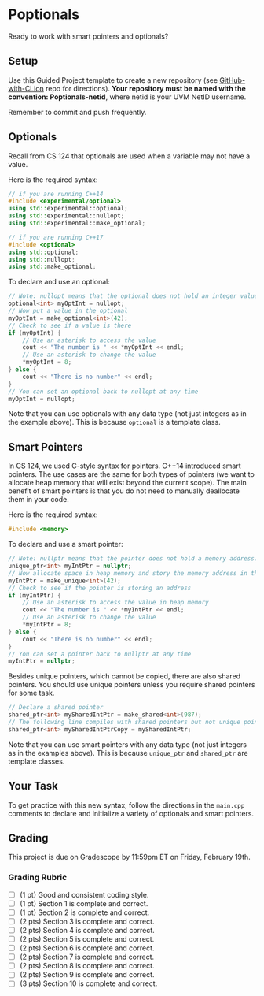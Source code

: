 # Poptionals

Ready to work with smart pointers and optionals?

## Setup
Use this Guided Project template to create a new repository (see [GitHub-with-CLion](https://github.com/uvmcs120s2021/GitHub-with-CLion) repo for directions).
**Your repository must be named with the convention: Poptionals-netid**, where netid is your UVM NetID username.

Remember to commit and push frequently.

## Optionals
Recall from CS 124 that optionals are used when a variable may not have a value.

Here is the required syntax:
```cpp
// if you are running C++14
#include <experimental/optional>
using std::experimental::optional;
using std::experimental::nullopt;
using std::experimental::make_optional;

// if you are running C++17
#include <optional>
using std::optional;
using std::nullopt;
using std::make_optional;
```

To declare and use an optional:

```cpp
// Note: nullopt means that the optional does not hold an integer value.
optional<int> myOptInt = nullopt;
// Now put a value in the optional
myOptInt = make_optional<int>(42);
// Check to see if a value is there
if (myOptInt) {
    // Use an asterisk to access the value
    cout << "The number is " << *myOptInt << endl;
    // Use an asterisk to change the value
    *myOptInt = 8;
} else {
    cout << "There is no number" << endl;
}
// You can set an optional back to nullopt at any time
myOptInt = nullopt;
```

Note that you can use optionals with any data type (not just integers as in the example above).
This is because `optional` is a template class.

## Smart Pointers
In CS 124, we used C-style syntax for pointers. 
C++14 introduced smart pointers. 
The use cases are the same for both types of pointers (we want to allocate heap memory that will exist beyond the current scope).
The main benefit of smart pointers is that you do not need to manually deallocate them in your code.

Here is the required syntax:
```cpp
#include <memory>
```

To declare and use a smart pointer:

```cpp
// Note: nullptr means that the pointer does not hold a memory address.
unique_ptr<int> myIntPtr = nullptr;
// Now allocate space in heap memory and story the memory address in the pointer
myIntPtr = make_unique<int>(42);
// Check to see if the pointer is storing an address
if (myIntPtr) {
    // Use an asterisk to access the value in heap memory
    cout << "The number is " << *myIntPtr << endl;
    // Use an asterisk to change the value
    *myIntPtr = 8;
} else {
    cout << "There is no number" << endl;
}
// You can set a pointer back to nullptr at any time
myIntPtr = nullptr;
```

Besides unique pointers, which cannot be copied, there are also shared pointers.
You should use unique pointers unless you require shared pointers for some task.

```cpp
// Declare a shared pointer
shared_ptr<int> mySharedIntPtr = make_shared<int>(987);
// The following line compiles with shared pointers but not unique pointers.
shared_ptr<int> mySharedIntPtrCopy = mySharedIntPtr;
```

Note that you can use smart pointers with any data type (not just integers as in the examples above).
This is because `unique_ptr` and `shared_ptr` are template classes.

## Your Task
To get practice with this new syntax, follow the directions in the `main.cpp` comments to declare and initialize a variety of optionals and smart pointers.

## Grading

This project is due on Gradescope by 11:59pm ET on Friday, February 19th.

### Grading Rubric
- [ ] (1 pt) Good and consistent coding style.
- [ ] (1 pt) Section 1 is complete and correct.
- [ ] (1 pt) Section 2 is complete and correct.
- [ ] (2 pts) Section 3 is complete and correct.
- [ ] (2 pts) Section 4 is complete and correct.
- [ ] (2 pts) Section 5 is complete and correct.
- [ ] (2 pts) Section 6 is complete and correct.
- [ ] (2 pts) Section 7 is complete and correct.
- [ ] (2 pts) Section 8 is complete and correct.
- [ ] (2 pts) Section 9 is complete and correct.
- [ ] (3 pts) Section 10 is complete and correct.
